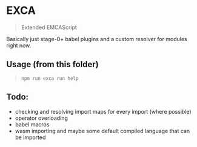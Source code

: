 # EXCA
> Extended EMCAScript

Basically just stage-0+ babel plugins and a custom resolver for modules right now.

## Usage (from this folder)
> `npm run exca run help`

## Todo:
- checking and resolving import maps for every import (where possible)
- operator overloading
- babel macros
- wasm importing and maybe some default compiled language that can be imported
